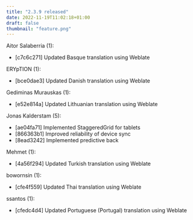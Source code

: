 ```yaml
---
title: "2.3.9 released"
date: 2022-11-19T11:02:18+01:00
draft: false
thumbnail: "feature.png"
---
```


Aitor Salaberria (1):
  * [c7c6c271] Updated Basque translation using Weblate

ERYpTION (1):
  * [bce0dae3] Updated Danish translation using Weblate

Gediminas Murauskas (1):
  * [e52e814a] Updated Lithuanian translation using Weblate

Jonas Kalderstam (5):
  * [ae04fa71] Implemented StaggeredGrid for tablets
  * [866363b1] Improved reliability of device sync
  * [8ead3242] Implemented predictive back

Mehmet (1):
  * [4a56f294] Updated Turkish translation using Weblate

bowornsin (1):
  * [cfe4f559] Updated Thai translation using Weblate

ssantos (1):
  * [cfedc4d4] Updated Portuguese (Portugal) translation using Weblate

